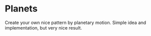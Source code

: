 # Planets

Create your own nice pattern by planetary motion. Simple idea and implementation, but very nice result.
